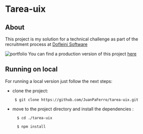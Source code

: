 # Tarea-uix

## About

This project is my solution for a technical challenge as part of the recruitment process at [Dofleini Software](https://www.dofleini.com/)

![portfolio](https://i.ibb.co/m4c8b95/tarea-Dofleini.png)
You can find a production version of this project [here](https://tarea-uix.vercel.app/)

## Running on local
For running a local version just follow the next steps:

 - clone the project:

	    $ git clone https://github.com/JuanPaFerro/tarea-uix.git

- move to the project directory and install the dependencies :

	    $ cd ./tarea-uix    
	    
	    $ npm install




